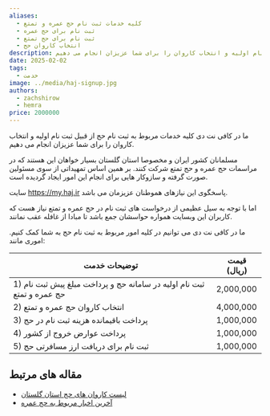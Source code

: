 ```yaml
---
aliases:
  - کلیه خدمات ثبت نام حج عمره و تمتع
  - ثبت نام برای حج عمره
  - ثبت نام برای حج تمتع
  - انتخاب کاروان حج
description: ما در کافی نت دی کلیه خدمات مربوط به ثبت نام حج از قبیل ثبت نام اولیه و انتخاب کاروان را برای شما عزیزان انجام می دهیم.
date: 2025-02-02
tags:
  - خدمت
image: ../media/haj-signup.jpg
authors:
  - zachshirow
  - hemra
price: 2000000
---
```


ما در کافی نت دی کلیه خدمات مربوط به ثبت نام حج از قبیل ثبت نام اولیه و انتخاب کاروان را برای شما عزیزان انجام می دهیم.

مسلمانان کشور ایران و مخصوصا استان گلستان بسیار خواهان این هستند که در مراسمات حج عمره و حج تمتع شرکت کنند. بر همین اساس تمهیداتی از سوی مسئولین صورت گرفته و سازوکار هایی برای انجام این امور ایجاد گردیده است. 

سایت https://my.haj.ir پاسخگوی این نیازهای هموطنان عزیزمان می باشد. 

اما با توجه به سیل عظیمی از درخواست های ثبت نام در حج عمره و تمتع نیاز هست که کاربران این وبسایت همواره حواسشان جمع باشد تا مبادا از غافله عقب نمانند. 

ما در کافی نت دی می توانیم در کلیه امور مربوط به ثبت نام حج به شما کمک کنیم. اموری مانند: 

| توضیحات خدمت                                                           | قیمت (ریال) |
| ---------------------------------------------------------------------- | ----------- |
| 1) ثبت نام اولیه در سامانه حج و پرداخت مبلغ پیش ثبت نام حج عمره و تمتع | 2,000,000   |
| 2) انتخاب کاروان حج عمره و تمتع                                        | 4,000,000   |
| 3) پرداخت باقیمانده هزینه ثبت نام در حج                                | 1,000,000   |
| 4) پرداخت عوارض خروج از کشور                                           | 1,000,000   |
| 5) ثبت نام برای دریافت ارز مسافرتی حج                                  | 1,000,000   |


## مقاله های مرتبط

- [لیست کاروان های حج استان گلستان](../blog/golestan-haj-karavans.mdx)
- [آخرین اخبار مربوط به حج عمره](../blog/umra-latest-news.mdx)